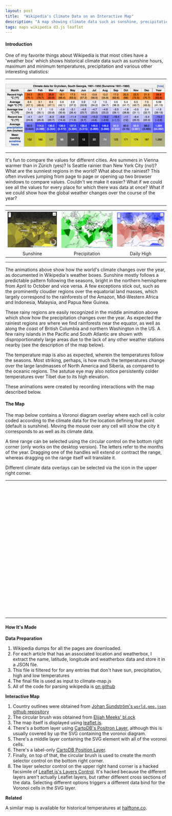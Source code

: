 ```yaml
---
layout: post
title:  "Wikipedia's Climate Data on an Interactive Map"
description: "A map showing climate data such as sunshine, precipitation and snow taken from wikipedia."
tags: maps wikipedia d3.js leaflet 
---
```

<meta charset="utf-8"> 
<img itemprop="image" src="/img/sunshine_map/sunshine_map_itemprop.jpg" style='display:none' width=200 height=170>

<h4>Introduction</h4>

One of my favorite things about Wikipedia is that most cities have a 'weather box'
which shows historical climate data such as sunshine hours, maximum and minimum
temperatures, precipitation and various other interesting statistics:

<hr>
<a href="https://en.wikipedia.org/wiki/Grytviken#Climate"><img src="/img/sunshine_map/grytviken_weatherbox.jpg"/ width="500px"></a>
<hr>

It's fun to compare the values for different cities. Are summers in Vienna
warmer than in Zürich (yes)? Is Seattle rainier than New York City (no!)? What
are the sunniest regions in the world? What about the rainiest? This often
involves jumping from page to page or opening up two browser windows to compare
values.  Couldn't we make it easier? What if we could see all the values for
every place for which there was data at once? What if we could show how the
global weather changes over the course of the year?

<hr>
<table>
<tr>
<td>
<img src="/img/sunshine_map/sunshine_animation.gif"/>
</td>
<td>
<img src="/img/sunshine_map/precipitation_animation.gif"/>
</td>
<td>
<img src="/img/sunshine_map/temperature_animation.gif"/>
</td>
</tr>
<tr>
<td style="text-align: center">Sunshine</td>
<td style="text-align: center">Precipitation</td>
<td style="text-align: center">Daily High</td>
</tr>
</table>
<hr>

The animations above show how the world's climate changes over the year, as
documented in Wikipedia's weather boxes. Sunshine mostly follows a
predictable pattern following the seasons, bright in the northern hemisphere
from April to October and vice versa. A few exceptions stick out, such as the
prominently cloudier regions over the equatorial land masses, which largely
correspond to the rainforests of the Amazon, Mid-Western Africa and Indonesia,
Malaysia, and Papua New Guinea. 

These rainy regions are easily recognized in the middle animation above
which show how the precipitation changes over the year. As expected the
rainiest regions are where we find rainforests near the equator, as well as
along the coast of British Columbia and northern Washington in the US. A few
rainy islands in the Pacific and South Atlantic are shown with
disproportionately large areas due to the lack of any other weather stations
nearby (see the description of the map below).

The temperature map is also as expected, wherein the temperatures follow the
seasons. Most striking, perhaps, is how much the temperatures change over the
large landmasses of North America and Siberia, as compared to the oceanic
regions. The astutue eye may also notice persistently colder temperatures over
Tibet due to its high elevation.

These animations were created by recording interactions with the map described
below.

<a name="themap"></a><h4>The Map</h4>

The map below contains a Voronoi diagram overlay where each cell is color coded 
according to the climate data for the location defining that point (default is
sunshine). Moving the mouse over any cell will show the city it corresponds to
as well as its climate data.

A time range can be selected using the circular control on the bottom right
corner (only works on the desktop version).  The letters refer to the months of
the year. Dragging one of the handles will extend or contract the range,
whereas dragging on the range itself will translate it.

Different climate data overlays can be selected via the icon in the upper right corner.

<link rel="stylesheet" href="/css/leaflet.css">
<link rel="stylesheet" href="/css/sunshine.css">

<script src="/js/lib/jquery.min.js"></script>
<script src="/js/lib/underscore-min.js"></script>
<script src="/js/lib/backbone.js"></script>
<script src="/js/lib/d3.min.js"></script>
<script src="/js/lib/queue.min.js"></script>
<script src="/js/lib/topojson.v1.min.js"></script>
<script src="/js/lib/d3.geo.voronoi.js"></script>
<script src="/js/lib/d3.svg.circularbrush.js"></script>
<script src="/js/lib/leaflet.js"></script>
<script src="/js/lib/tile.stamen.js"></script>
<script src="/js/lib/spin.min.js"></script>
<script src="/js/lib/leaflet.spin.js"></script>
<script src="/js/climate-map.js"></script>

<hr>
<div id="climate-map" style="height: 400px; width: 550px;"></div>
<hr>

<script type="text/javascript">

var cm = new ClimateMapViewer();
cm.drawClimateMap('climate-map')

</script>

<h4> How It's Made </h4>

<b>Data Preparation</b>

1. Wikipedia dumps for all the pages are downloaded.  
2. For each article that
has an associated location and weatherbox, I extract the name, latitude,
longitude and weatherbox data and store it in a JSON file.
3. This file is filtered for for any entries that don't have sun,
precipitation, high and low temperatures
4. The final file is used as input to climate-map.js
5. All of the code for parsing wikipedia is [on github](https://github.com/pkerpedjiev/sunshine-map)

<b>Interactive Map</b>

1. Country outlines were obtained from [Johan Sundström's `world.geo.json` github repository](https://github.com/johan/world.geo.json)
2. The circular brush was obtained from [Elijah Meeks' bl.ock](http://bl.ocks.org/emeeks/ccc0368f6fb127d60b7c)
3. The map itself is displayed using [leaflet.js](http://leafletjs.com/).
4. There's a bottom layer using [CartoDB's Positron Layer](https://cartodb.com/basemaps), although this is usually covered by up the SVG containing the voronoi diagram.
5. There's a middle layer containing the SVG element with all of the voronoi cells.
6. There's a label-only [CartoDB Position Layer](https://cartodb.com/basemaps).
7. Finally, on top of that, the circular brush is used to create the month selector control on the bottom right corner.
8. The layer selector control on the upper right hand corner is a hacked facsimile of [Leaflet.js's Layers Control](http://leafletjs.com/examples/layers-control.html). It's hacked because the different layers aren't actually Leaflet layers, but rather different cross sections of the data. Selecting different options triggers a different data bind for the Voronoi cells in the SVG layer.

<b>Related</b>

A similar map is available for historical temperatures at [halftone.co](http://halftone.co/projects/temperatures/).

